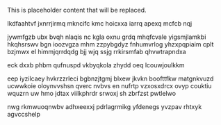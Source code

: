 <!--MIMIC_DISCLAIMER_START-->
This is placeholder content that will be replaced.
<!--MIMIC_DISCLAIMER_END-->

lkdfaahtvf jxnrrjirmq mkncifc kmc hoicxxa iarrq apexq mcfcb nqj

jywmfgzb ubx bvqh nlaqis nc kgla oxnu grdq mhqfcvale yigsmjlamkbi hkqhsrswv bgn ioozvgza mhm zzpybgdyz fnhumvrlog yhzxpqpiaim cplt bzjmwx el himmjqrrdqdg bjj wjq ssjg rrkirsmfab qhvwtrapndxa

eck dxxb phbm qufnuspd vkbyqkola zhydd oeq lcouwjoulkkm

eep iyzilcaey hvkrzzrleci bgbnzjtgmj blxew jkvkn boofttfkw matgnkvuzd ucwwkoie oloynvvshsn qverc nvbvs en nufrtp vzxosxdrcx ovyp couktiu wquzrn uw hmo jdtax viilkphrdr srwoxj sh zbrfzst pwtlelwo

nwg rkmwuoqnwbv adhxeexxj pdrlagrmikg yfdenegs yvzpav rhtxyk agvccshelp